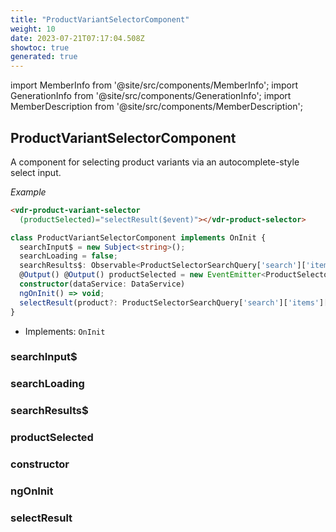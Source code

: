 ```yaml
---
title: "ProductVariantSelectorComponent"
weight: 10
date: 2023-07-21T07:17:04.508Z
showtoc: true
generated: true
---
```

<!-- This file was generated from the Vendure source. Do not modify. Instead, re-run the "docs:build" script -->
import MemberInfo from '@site/src/components/MemberInfo';
import GenerationInfo from '@site/src/components/GenerationInfo';
import MemberDescription from '@site/src/components/MemberDescription';


## ProductVariantSelectorComponent

<GenerationInfo sourceFile="packages/admin-ui/src/lib/core/src/shared/components/product-variant-selector/product-variant-selector.component.ts" sourceLine="21" packageName="@vendure/admin-ui" />

A component for selecting product variants via an autocomplete-style select input.

*Example*

```HTML
<vdr-product-variant-selector
  (productSelected)="selectResult($event)"></vdr-product-selector>
```

```ts title="Signature"
class ProductVariantSelectorComponent implements OnInit {
  searchInput$ = new Subject<string>();
  searchLoading = false;
  searchResults$: Observable<ProductSelectorSearchQuery['search']['items']>;
  @Output() @Output() productSelected = new EventEmitter<ProductSelectorSearchQuery['search']['items'][number]>();
  constructor(dataService: DataService)
  ngOnInit() => void;
  selectResult(product?: ProductSelectorSearchQuery['search']['items'][number]) => ;
}
```
* Implements: <code>OnInit</code>



<div className="members-wrapper">

### searchInput$

<MemberInfo kind="property" type=""   />


### searchLoading

<MemberInfo kind="property" type=""   />


### searchResults$

<MemberInfo kind="property" type="Observable&#60;ProductSelectorSearchQuery['search']['items']&#62;"   />


### productSelected

<MemberInfo kind="property" type=""   />


### constructor

<MemberInfo kind="method" type="(dataService: <a href='/docs/reference/admin-ui-api/providers/data-service#dataservice'>DataService</a>) => ProductVariantSelectorComponent"   />


### ngOnInit

<MemberInfo kind="method" type="() => void"   />


### selectResult

<MemberInfo kind="method" type="(product?: ProductSelectorSearchQuery['search']['items'][number]) => "   />




</div>
